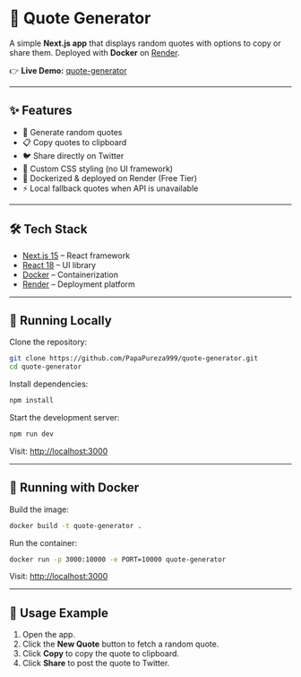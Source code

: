 # 📝 Quote Generator

A simple **Next.js app** that displays random quotes with options to copy or share them.
Deployed with **Docker** on [Render](https://render.com).

👉 **Live Demo:** [quote-generator](https://quote-generator-6l9c.onrender.com/)

---

## ✨ Features

* 🎲 Generate random quotes
* 📋 Copy quotes to clipboard
* 🐦 Share directly on Twitter
* 🎨 Custom CSS styling (no UI framework)
* 🐳 Dockerized & deployed on Render (Free Tier)
* ⚡ Local fallback quotes when API is unavailable

---

## 🛠️ Tech Stack

* [Next.js 15](https://nextjs.org/) – React framework
* [React 18](https://react.dev/) – UI library
* [Docker](https://www.docker.com/) – Containerization
* [Render](https://render.com/) – Deployment platform

---

## 🚀 Running Locally

Clone the repository:

```bash
git clone https://github.com/PapaPureza999/quote-generator.git
cd quote-generator
```

Install dependencies:

```bash
npm install
```

Start the development server:

```bash
npm run dev
```

Visit: [http://localhost:3000](http://localhost:3000)

---

## 🐳 Running with Docker

Build the image:

```bash
docker build -t quote-generator .
```

Run the container:

```bash
docker run -p 3000:10000 -e PORT=10000 quote-generator
```

Visit: [http://localhost:3000](http://localhost:3000)

---

## 🔧 Usage Example

1. Open the app.
2. Click the **New Quote** button to fetch a random quote.
3. Click **Copy** to copy the quote to clipboard.
4. Click **Share** to post the quote to Twitter.
